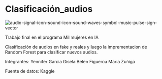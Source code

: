 # Clasificación_audios


![audio-signal-icon-sound-icon-sound-waves-symbol-music-pulse-sign-vector](https://github.com/user-attachments/assets/f2f8b64b-abc1-4379-b44a-82d045328428)

Trabajo final en el programa Mil mujeres en IA

Clasificación de audios en fake y reales y luego la imprementacion de Random Forest para clasificar nuevos audios.


Integrantes: 
Yennifer Garcia
Gisela Belen Figueroa
Maria Zuñiga

Fuente de datos:
Kaggle
